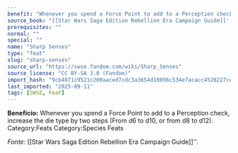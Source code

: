 ```yaml
---
benefit: "Whenever you spend a Force Point to add to a Perception check, increase the die type by two steps (From d6 to d10, or from d8 to d12). Category:Feats Category:Species Feats"
source_book: "[[Star Wars Saga Edition Rebellion Era Campaign Guide]]''"
prerequisites: ""
normal: ""
special: ""
name: "Sharp Senses"
type: "feat"
slug: "sharp-senses"
source_url: "https://swse.fandom.com/wiki/Sharp_Senses"
source_license: "CC BY-SA 3.0 (Fandom)"
import_hash: "9cb4871c9521c200aaced7cdc3a3654d10896c534e7acacc4528227cd597a2d7"
last_imported: "2025-09-11"
tags: [SWSE, Feat]
---
```

**Beneficio:** Whenever you spend a Force Point to add to a Perception check, increase the die type by two steps (From d6 to d10, or from d8 to d12). Category:Feats Category:Species Feats

*Fonte:* [[Star Wars Saga Edition Rebellion Era Campaign Guide]]''.